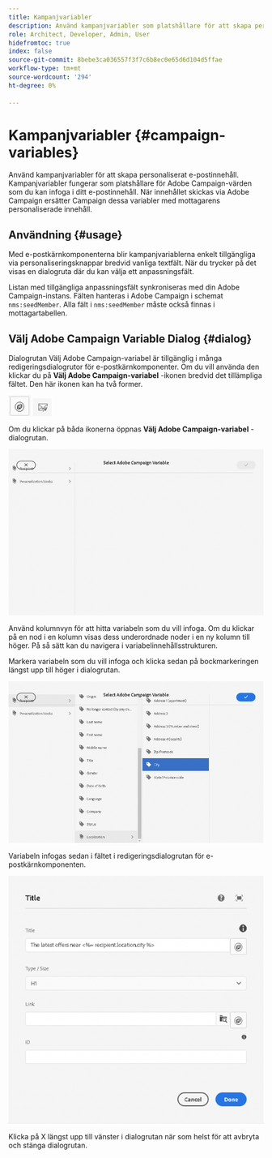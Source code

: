 ```yaml
---
title: Kampanjvariabler
description: Använd kampanjvariabler som platshållare för att skapa personaliserat e-postinnehåll.
role: Architect, Developer, Admin, User
hidefromtoc: true
index: false
source-git-commit: 8bebe3ca036557f3f7c6b8ec0e65d6d104d5ffae
workflow-type: tm+mt
source-wordcount: '294'
ht-degree: 0%

---
```



# Kampanjvariabler {#campaign-variables}

Använd kampanjvariabler för att skapa personaliserat e-postinnehåll. Kampanjvariabler fungerar som platshållare för Adobe Campaign-värden som du kan infoga i ditt e-postinnehåll. När innehållet skickas via Adobe Campaign ersätter Campaign dessa variabler med mottagarens personaliserade innehåll.

## Användning {#usage}

Med e-postkärnkomponenterna blir kampanjvariablerna enkelt tillgängliga via personaliseringsknappar bredvid vanliga textfält. När du trycker på det visas en dialogruta där du kan välja ett anpassningsfält.

Listan med tillgängliga anpassningsfält synkroniseras med din Adobe Campaign-instans. Fälten hanteras i Adobe Campaign i schemat `nms:seedMember`. Alla fält i `nms:seedMember` måste också finnas i mottagartabellen.

## Välj Adobe Campaign Variable Dialog {#dialog}

Dialogrutan Välj Adobe Campaign-variabel är tillgänglig i många redigeringsdialogrutor för e-postkärnkomponenter. Om du vill använda den klickar du på **Välj Adobe Campaign-variabel** -ikonen bredvid det tillämpliga fältet. Den här ikonen kan ha två former.

![Adobe Campaign](/help/email/assets/campaign-button.png)
![Välj Adobe Campaign Variable-ikon](/help/email/assets/select-adobe-campaign-variable-icon.png)

Om du klickar på båda ikonerna öppnas **Välj Adobe Campaign-variabel** -dialogrutan.

![Dialogrutan Välj Adobe Campaign-variabel](assets/select-campaign-variable-dialog.png)

Använd kolumnvyn för att hitta variabeln som du vill infoga. Om du klickar på en nod i en kolumn visas dess underordnade noder i en ny kolumn till höger. På så sätt kan du navigera i variabelinnehållsstrukturen.

Markera variabeln som du vill infoga och klicka sedan på bockmarkeringen längst upp till höger i dialogrutan.

![Adobe Campaign Variable har valts](assets/select-campaign-variable-dialog-selected.png)

Variabeln infogas sedan i fältet i redigeringsdialogrutan för e-postkärnkomponenten.

![Kampanjvariabel infogad i redigeringsdialogrutan](assets/campaign-variable.png)

Klicka på X längst upp till vänster i dialogrutan när som helst för att avbryta och stänga dialogrutan.
